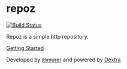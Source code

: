 repoz
=====

[![Build Status](https://travis-ci.org/murer/repoz.png)](https://travis-ci.org/murer/repoz)

Repoz is a simple http repository.

[Getting Started](http://murer.github.io/repoz/)

Developed by [@murer](https://github.com/murer) and powered by [Dextra](http://www.dextra.com.br/)

